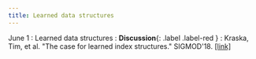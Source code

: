 ```yaml
---
title: Learned data structures
---
```


June 1
: Learned data structures
  : **Discussion**{: .label .label-red }
: Kraska, Tim, et al. "The case for learned index structures." SIGMOD'18. [[link]](https://arxiv.org/pdf/1712.01208.pdf)
